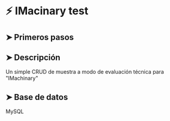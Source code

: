 # ⚡️ IMacinary test

## ➤ Primeros pasos

## ➤ Descripción

Un simple CRUD de muestra a modo de evaluación técnica para "IMachinary"

## ➤ Base de datos

MySQL
